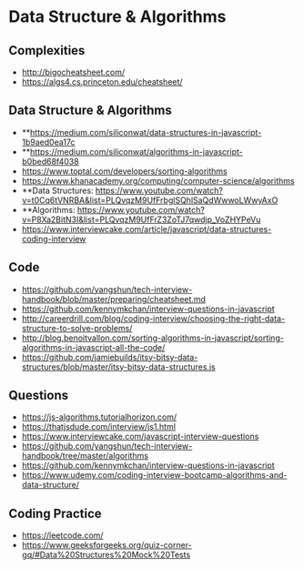 # Data Structure & Algorithms #

## Complexities ##
* http://bigocheatsheet.com/
* https://algs4.cs.princeton.edu/cheatsheet/

## Data Structure & Algorithms ##
* **https://medium.com/siliconwat/data-structures-in-javascript-1b9aed0ea17c
* **https://medium.com/siliconwat/algorithms-in-javascript-b0bed68f4038
* https://www.toptal.com/developers/sorting-algorithms
* https://www.khanacademy.org/computing/computer-science/algorithms
* **Data Structures: https://www.youtube.com/watch?v=t0Cq6tVNRBA&list=PLQvqzM9UfFrbglSQhlSaQdWwwoLWwyAxO
* **Algorithms: https://www.youtube.com/watch?v=P8Xa2BitN3I&list=PLQvqzM9UfFrZ3ZoTJ7qwdjp_VoZHYPeVu
* https://www.interviewcake.com/article/javascript/data-structures-coding-interview

## Code ##
* https://github.com/yangshun/tech-interview-handbook/blob/master/preparing/cheatsheet.md
* https://github.com/kennymkchan/interview-questions-in-javascript
* http://careerdrill.com/blog/coding-interview/choosing-the-right-data-structure-to-solve-problems/
* http://blog.benoitvallon.com/sorting-algorithms-in-javascript/sorting-algorithms-in-javascript-all-the-code/
* https://github.com/jamiebuilds/itsy-bitsy-data-structures/blob/master/itsy-bitsy-data-structures.js

## Questions ##
* https://js-algorithms.tutorialhorizon.com/
* https://thatjsdude.com/interview/js1.html
* https://www.interviewcake.com/javascript-interview-questions
* https://github.com/yangshun/tech-interview-handbook/tree/master/algorithms
* https://github.com/kennymkchan/interview-questions-in-javascript
* https://www.udemy.com/coding-interview-bootcamp-algorithms-and-data-structure/

## Coding Practice ##
* https://leetcode.com/
* https://www.geeksforgeeks.org/quiz-corner-gq/#Data%20Structures%20Mock%20Tests
